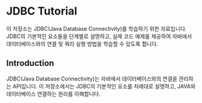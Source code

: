 # JDBC Tutorial

이 저장소는 JDBC(Java Database Connectivity)를 학습하기 위한 자료입니다. JDBC의 기본적인 요소들을 단계별로 설명하고, 실제 코드 예제를 제공하여 자바에서 데이터베이스와의 연결 및 쿼리 실행 방법을 학습할 수 있도록 합니다.



## Introduction

JDBC(Java Database Connectivity)는 자바에서 데이터베이스와의 연결을 관리하는 API입니다. 이 저장소에서는 JDBC의 기본적인 요소를 차례대로 설명하고, JAVA와 데이터베이스 연결하는 원리를 이해합니다.

